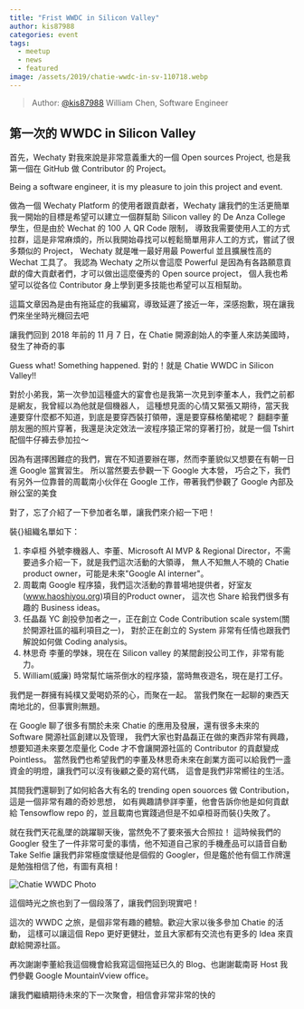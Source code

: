 ```yaml
---
title: "Frist WWDC in Silicon Valley"
author: kis87988
categories: event
tags:
  - meetup
  - news
  - featured
image: /assets/2019/chatie-wwdc-in-sv-110718.webp
---
```


> Author: [@kis87988](https://github.com/kis87988) William Chen, Software Engineer

## 第一次的 WWDC in Silicon Valley

首先，Wechaty 對我來說是非常意義重大的一個 Open sources Project, 也是我第一個在 GitHub 做 Contributor 的 Project。

Being a software engineer, it is my pleasure to join this project and event.

做為一個 Wechaty Platform 的使用者跟貢獻者，Wechaty 讓我們的生活更簡單
我一開始的目標是希望可以建立一個群幫助 Silicon valley 的 De Anza College 學生，但是由於 Wechat 的 100 人 QR Code 限制，
導致我需要使用人工的方式拉群，這是非常麻煩的，所以我開始尋找可以輕鬆簡單用非人工的方式，嘗試了很多類似的 Project，
Wechaty 就是唯一最好用最 Powerful 並且擴展性高的 Wechat 工具了。
我認為 Wechaty 之所以會這麼 Powerful 是因為有各路願意貢獻的偉大貢獻者們，才可以做出這麼優秀的 Open source project，
個人我也希望可以從各位 Contributor 身上學到更多技能也希望可以互相幫助。

這篇文章因為是由有拖延症的我編寫，導致延遲了接近一年，深感抱歉，現在讓我們來坐坐時光機回去吧

讓我們回到 2018 年前的 11 月 7 日，在 Chatie 開源創始人的李董人來訪美國時，發生了神奇的事

Guess what! Something happened. 對的！就是 Chatie WWDC in Silicon Valley!!

對於小弟我，第一次參加這種盛大的宴會也是我第一次見到李董本人，我們之前都是網友，我曾經以為他就是個機器人，
這種想見面的心情又緊張又期待，當天我連要穿什麼都不知道，到底是要穿西裝打領帶，還是要穿蘇格蘭裙呢？
翻翻李董朋友圈的照片穿著，我還是決定效法一波程序猿正常的穿著打扮，就是一個 Tshirt 配個牛仔褲去參加拉～

因為有選擇困難症的我們，實在不知道要辦在哪，然而李董貌似又想要在有朝一日進 Google 當實習生。
所以當然要去參觀一下 Google 大本營，
巧合之下，我們有另外一位靠普的周載南小伙伴在 Google 工作，帶著我們參觀了 Google 內部及辦公室的美食

對了，忘了介紹了一下參加者名單，讓我們來介紹一下吧！

裝{}組織名單如下：

1. 李卓桓
   外號李機器人、李董、Microsoft AI MVP & Regional Director，不需要過多介紹一下，就是我們這次活動的大領導，
   無人不知無人不曉的 Chatie product owner，可能是未來"Google AI interner"。
2. 周載南
   Google 程序猿，我們這次活動的靠普場地提供者，好室友(www.haoshiyou.org)項目的Product owner，
   這次也 Share 給我們很多有趣的 Business ideas。
3. 任晶磊
   YC 創投參加者之一，正在創立 Code Contribution scale system(關於開源社區的福利項目之一)，
   對於正在創立的 System 非常有任情也跟我們解說如何做 Coding analysis。
4. 林思奇
   李董的學妹，現在在 Silicon valley 的某間創投公司工作，非常有能力。
5. William(威廉)
   時常幫忙端茶倒水的程序猿，當時無夜遊名，現在是打工仔。

我們是一群擁有純樸又愛喝奶茶的心，而聚在一起。
當我們聚在一起聊的東西天南地北的，但事實則無題。

在 Google 聊了很多有關於未來 Chatie 的應用及發展，還有很多未來的 Software 開源社區創建以及管理，
我們大家也對晶磊正在做的東西非常有興趣，想要知道未來要怎麼量化 Code 才不會讓開源社區的 Contributor 的貢獻變成 Pointless。
當然我們也希望我們的李董及林思奇未來在創業方面可以給我們一盞資金的明燈，讓我們可以沒有後顧之憂的寫代碼，
這會是我們非常嚮往的生活。

其間我們還聊到了如何給各大有名的 trending open souorces 做 Contribution，這是一個非常有趣的奇妙思想，
如有興趣請參詳李董，他會告訴你他是如何貢獻給 Tensowflow repo 的，並且載南也實踐過但是不如卓桓哥而裝{}失敗了。

就在我們天花亂墜的跳躍聊天後，當然免不了要來張大合照拉！
這時候我們的 Googler 發生了一件非常可愛的事情，他不知道自己家的手機產品可以語音自動 Take Selfie
讓我們非常極度懷疑他是個假的 Googler，但是鑑於他有個工作牌還是勉強相信了他，有圖有真相！

![Chatie WWDC Photo][meetup-photo]

這個時光之旅也到了一個段落了，讓我們回到現實吧！

這次的 WWDC 之旅，是個非常有趣的體驗。歡迎大家以後多參加 Chatie 的活動，
這樣可以讓這個 Repo 更好更健壯，並且大家都有交流也有更多的 Idea 來貢獻給開源社區。

再次謝謝李董給我這個機會給我寫這個拖延已久的 Blog、也謝謝載南哥 Host 我們參觀 Google MountainVview office。

讓我們繼續期待未來的下一次聚會，相信會非常非常的快的

[meetup-photo]: /assets/2019/chatie-wwdc-in-sv-110718.webp
